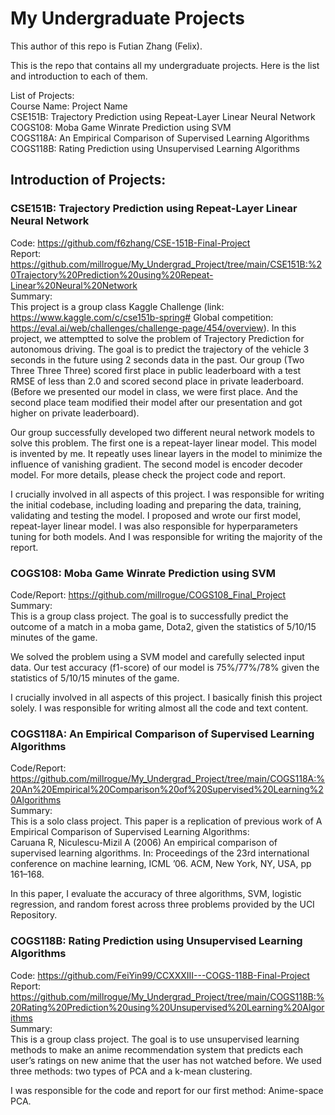 # My Undergraduate Projects

This author of this repo is Futian Zhang (Felix).

This is the repo that contains all my undergraduate projects. Here is the list and introduction to each of them.

List of Projects:  
Course Name: Project Name  
CSE151B: Trajectory Prediction using Repeat-Layer Linear Neural Network  
COGS108: Moba Game Winrate Prediction using SVM   
COGS118A: An Empirical Comparison of Supervised Learning Algorithms    
COGS118B: Rating Prediction using Unsupervised Learning Algorithms   

## Introduction of Projects:

### CSE151B: Trajectory Prediction using Repeat-Layer Linear Neural Network 
Code: https://github.com/f6zhang/CSE-151B-Final-Project   
Report: https://github.com/millrogue/My_Undergrad_Project/tree/main/CSE151B:%20Trajectory%20Prediction%20using%20Repeat-Linear%20Neural%20Network  
Summary:  
This project is a group class Kaggle Challenge (link: https://www.kaggle.com/c/cse151b-spring# Global competition: https://eval.ai/web/challenges/challenge-page/454/overview). In this project, we attemptted to solve the problem of Trajectory Prediction for autonomous driving. The goal is to predict the trajectory of the vehicle 3 seconds in the future using 2 seconds data in the past. Our group (Two Three Three Three) scored first place in public leaderboard with a test RMSE of less than 2.0 and scored second place in private leaderboard. (Before we presented our model in class, we were first place. And the second place team modified their model after our presentation and got higher on private leaderboard).

Our group successfully developed two different neural network models to solve this problem. The first one is a repeat-layer linear model. This model is invented by me. It repeatly uses linear layers in the model to minimize the influence of vanishing gradient. The second model is encoder decoder model. For more details, please check the project code and report.

I crucially involved in all aspects of this project. I was responsible for writing the initial codebase, including loading and preparing the data, training, validating and testing the model. I proposed and wrote our first model, repeat-layer linear model. I was also responsible for hyperparameters tuning for both models. And I was responsible for writing the majority of the report.


### COGS108: Moba Game Winrate Prediction using SVM   
Code/Report: https://github.com/millrogue/COGS108_Final_Project   
Summary:  
This is a group class project. The goal is to successfully predict the outcome of a match in a moba game, Dota2, given the statistics of 5/10/15 minutes of the game.

We solved the problem using a SVM model and carefully selected input data. Our test accuracy (f1-score) of our model is 75%/77%/78% given the statistics of 5/10/15 minutes of the game.

I crucially involved in all aspects of this project. I basically finish this project solely. I was responsible for writing almost all the code and text content.

### COGS118A: An Empirical Comparison of Supervised Learning Algorithms   
Code/Report: https://github.com/millrogue/My_Undergrad_Project/tree/main/COGS118A:%20An%20Empirical%20Comparison%20of%20Supervised%20Learning%20Algorithms    
Summary:   
This is a solo class project. This paper is a replication of previous work of A Empirical Comparison of Supervised Learning Algorithms:  
Caruana R, Niculescu-Mizil A (2006) An empirical comparison of supervised learning algorithms. In: Proceedings of the 23rd international conference on machine learning, ICML ’06. ACM, New York, NY, USA, pp 161–168.  

In this paper, I evaluate the accuracy of three algorithms, SVM, logistic regression, and random forest across three problems provided by the UCI Repository. 

### COGS118B: Rating Prediction using Unsupervised Learning Algorithms   
Code: https://github.com/FeiYin99/CCXXXIII---COGS-118B-Final-Project   
Report: https://github.com/millrogue/My_Undergrad_Project/tree/main/COGS118B:%20Rating%20Prediction%20using%20Unsupervised%20Learning%20Algorithms   
Summary:   
This is a group class project. The goal is to use unsupervised learning methods to  make an anime recommendation system that predicts each user’s ratings on new anime that the user has not watched before. We used three methods: two types of PCA and a k-mean clustering.

I was responsible for the code and report for our first method: Anime-space PCA.
